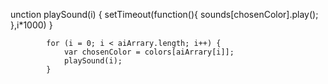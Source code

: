 unction playSound(i) {
                setTimeout(function(){
                    sounds[chosenColor].play();
                },i*1000)
            }


            for (i = 0; i < aiArrary.length; i++) {
                var chosenColor = colors[aiArrary[i]];
                playSound(i);
            }